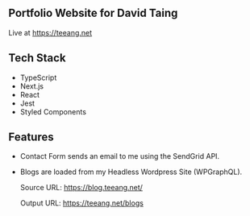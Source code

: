## Portfolio Website for David Taing
Live at https://teeang.net

## Tech Stack

- TypeScript
- Next.js
- React
- Jest
- Styled Components

## Features

- Contact Form sends an email to me using the SendGrid API.
- Blogs are loaded from my Headless Wordpress Site (WPGraphQL). 
 
    Source URL: https://blog.teeang.net/ 
    
    Output URL: https://teeang.net/blogs
